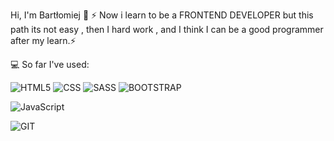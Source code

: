 Hi, I'm Bartłomiej 👋
⚡ Now i learn to be a FRONTEND DEVELOPER but this path its not easy , then I hard work , and I think I can be a good programmer after my learn.⚡

💻 So far I've used:

![HTML5](https://img.shields.io/badge/-HTML5-e6322d?style=flat&logo=html5&logoColor=white) ![CSS](https://img.shields.io/badge/-CSS-e6322d?style=flat&logo=css) ![SASS](https://img.shields.io/badge/-SASS-e6322d?style=flat&logo=css) ![BOOTSTRAP](https://img.shields.io/badge/-BOOTSTRAP-e6322d?style=flat&logo=css)




![JavaScript](https://img.shields.io/badge/-JAVASCRIPT-e6322d?style=flat&logo=css)

![GIT](https://img.shields.io/badge/-GIT-e6322d?style=flat&logo=css)

